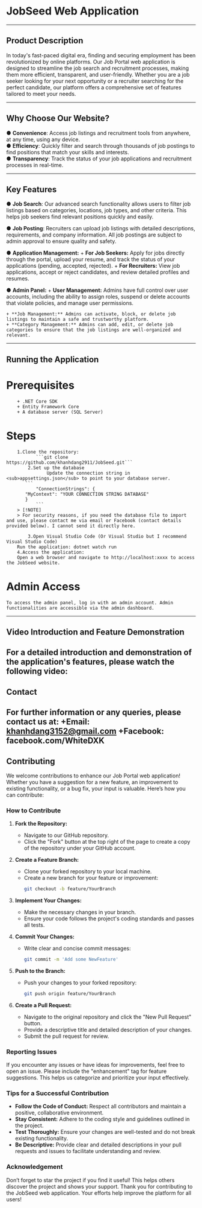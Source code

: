 # JobSeed Web Application
---
## Product Description

In today's fast-paced digital era, finding and securing employment has been revolutionized by online platforms. Our Job Portal web application is designed to streamline the job search and recruitment processes, making them more efficient, transparent, and user-friendly. Whether you are a job seeker looking for your next opportunity or a recruiter searching for the perfect candidate, our platform offers a comprehensive set of features tailored to meet your needs.

---
## Why Choose Our Website?

● **Convenience**: Access job listings and recruitment tools from anywhere, at any time, using any device.  
● **Efficiency**: Quickly filter and search through thousands of job postings to find positions that match your skills and interests.  
● **Transparency**: Track the status of your job applications and recruitment processes in real-time.

---
## Key Features

● **Job Search**: Our advanced search functionality allows users to filter job listings based on categories, locations, job types, and other criteria. This helps job seekers find relevant  positions quickly and easily.

● **Job Posting**: Recruiters can upload job listings with detailed descriptions, requirements, and company information. All job postings are subject to admin approval to ensure quality and safety.

● **Application Management:**
    + **For Job Seekers:** Apply for jobs directly through the portal, upload your resume, and track the status of your applications (pending, accepted, rejected).
    + **For Recruiters:** View job applications, accept or reject candidates, and review detailed profiles and resumes.

● **Admin Panel:**
    + **User Management:** Admins have full control over user accounts, including the ability to assign roles, suspend or delete accounts that violate policies, and manage user permissions.

    + **Job Management:** Admins can activate, block, or delete job listings to maintain a safe and trustworthy platform.
    + **Category Management:** Admins can add, edit, or delete job categories to ensure that the job listings are well-organized and relevant.
---
## Running the Application
# Prerequisites
		+ .NET Core SDK
		+ Entity Framework Core
		+ A database server (SQL Server)
# Steps
		1.Clone the repository:
	           ```git clone https://github.com/khanhdang2911/JobSeed.git```
	    	2.Set up the database
      	           Update the connection string in <sub>appsettings.json</sub> to point to your database server.
		   ```
     		   "ConnectionStrings": {
		   "MyContext": "YOUR CONNECTION STRING DATABASE"
		   }
     		   ```
	  	> [!NOTE]
		> For security reasons, if you need the database file to import and use, please contact me via email or Facebook (contact details provided below). I cannot send it directly here.

     		3.Open Visual Studio Code (Or Visual Studio but I recommend Visual Studio Code)
		Run the application: dotnet watch run
  		4.Access the application:
		Open a web browser and navigate to http://localhost:xxxx to access the JobSeed website.

# Admin Access
    To access the admin panel, log in with an admin account. Admin functionalities are accessible via the admin dashboard.
---
## Video Introduction and Feature Demonstration
For a detailed introduction and demonstration of the application's features, please watch the following video:
---
## Contact
For further information or any queries, please contact us at:
+Email: khanhdang3152@gmail.com
+Facebook: facebook.com/WhiteDXK
---
## Contributing

We welcome contributions to enhance our Job Portal web application! Whether you have a suggestion for a new feature, an improvement to existing functionality, or a bug fix, your input is valuable. Here’s how you can contribute:

### How to Contribute

1. **Fork the Repository:**  
   - Navigate to our GitHub repository.  
   - Click the "Fork" button at the top right of the page to create a copy of the repository under your GitHub account.

2. **Create a Feature Branch:**  
   - Clone your forked repository to your local machine.  
   - Create a new branch for your feature or improvement:  
     ```bash
     git checkout -b feature/YourBranch
     ```

3. **Implement Your Changes:**  
   - Make the necessary changes in your branch.  
   - Ensure your code follows the project's coding standards and passes all tests.

4. **Commit Your Changes:**  
   - Write clear and concise commit messages:  
     ```bash
     git commit -m 'Add some NewFeature'
     ```

5. **Push to the Branch:**  
   - Push your changes to your forked repository:  
     ```bash
     git push origin feature/YourBranch
     ```

6. **Create a Pull Request:**  
   - Navigate to the original repository and click the "New Pull Request" button.  
   - Provide a descriptive title and detailed description of your changes.  
   - Submit the pull request for review.

### Reporting Issues

If you encounter any issues or have ideas for improvements, feel free to open an issue. Please include the "enhancement" tag for feature suggestions. This helps us categorize and prioritize your input effectively.

### Tips for a Successful Contribution

- **Follow the Code of Conduct:** Respect all contributors and maintain a positive, collaborative environment.  
- **Stay Consistent:** Adhere to the coding style and guidelines outlined in the project.  
- **Test Thoroughly:** Ensure your changes are well-tested and do not break existing functionality.  
- **Be Descriptive:** Provide clear and detailed descriptions in your pull requests and issues to facilitate understanding and review.

### Acknowledgement

Don’t forget to star the project if you find it useful! This helps others discover the project and shows your support. Thank you for contributing to the JobSeed web application. Your efforts help improve the platform for all users!

		
 		

